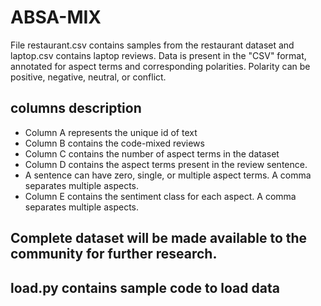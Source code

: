 # ABSA-MIX

File restaurant.csv contains samples from the restaurant dataset and laptop.csv contains laptop reviews. 
Data is present in the "CSV" format, annotated for aspect terms and corresponding polarities. Polarity can be positive, negative, neutral, or conflict.

## columns description
  * Column A represents the unique id of text
  * Column B contains the code-mixed reviews
  * Column C contains the number of aspect terms in the dataset
  * Column D contains the aspect terms present in the review sentence. 
  * A sentence can have zero, single, or multiple aspect terms. A comma separates multiple aspects.
  * Column E contains the sentiment class for each aspect. A comma separates multiple aspects.

## Complete dataset will be made available to the community for further research.

## load.py contains sample code to load data 
